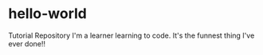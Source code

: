 # hello-world
Tutorial Repository
I'm a learner learning to code. It's the funnest thing I've ever done!!
